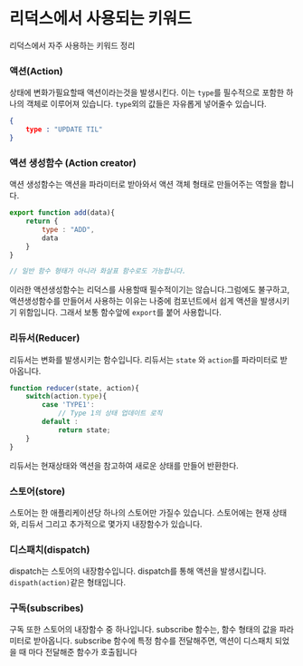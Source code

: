 # 리덕스에서 사용되는 키워드
리덕스에서 자주 사용하는 키워드 정리  
### 액션(Action)
상태에 변화가필요할때 액션이라는것을 발생시킨다. 이는 `type`를 필수적으로 포함한 하나의 객체로 이루어져 있습니다. `type`외의 값들은 자유롭게 넣어줄수 있습니다.
```json
{
    type : "UPDATE TIL"
}
```
### 액션 생성함수 (Action creator)
액션 생성함수는 액션을 파라미터로 받아와서 액션 객체 형태로 만들어주는 역할을 합니다.  
```jsx
export function add(data){
    return {
        type : "ADD",
        data
    }
}

// 일반 함수 형태가 아니라 화살표 함수로도 가능합니다.
```
이러한 액션생성함수는 리덕스를 사용할때 필수적이기는 않습니다.그럼에도 불구하고, 액션생성함수를 만들어서 사용하는 이유는 나중에 컴포넌트에서 쉽게 액션을 발생시키기 위함입니다. 그래서 보통 함수앞에 `export`를 붙어 사용합니다.
### 리듀서(Reducer)
리듀서는 변화를 발생시키는 함수입니다. 리듀서는 `state` 와 `action`를 파라미터로 받아옵니다.
```jsx
function reducer(state, action){
    switch(action.type){
        case 'TYPE1':
            // Type 1의 상태 업데이트 로직
        default :
            return state;
    }
} 
```
리듀서는 현재상태와 액션을 참고하여 새로운 상태를 만들어 반환한다.
### 스토어(store)
스토어는 한 애플리케이션당 하나의 스토어만 가질수 있습니다. 스토어에는 현재 상태와, 리듀서 그리고 추가적으로 몇가지 내장함수가 있습니다.
### 디스패치(dispatch)
dispatch는 스토어의 내장함수입니다. dispatch를 통해 액션을 발생시킵니다. `dispath(action)`같은 형태입니다.
### 구독(subscribes)
 구독 또한 스토어의 내장함수 중 하나입니다. subscribe 함수는, 함수 형태의 값을 파라미터로 받아옵니다. subscribe 함수에 특정 함수를 전달해주면, 액션이 디스패치 되었을 때 마다 전달해준 함수가 호출됩니다
